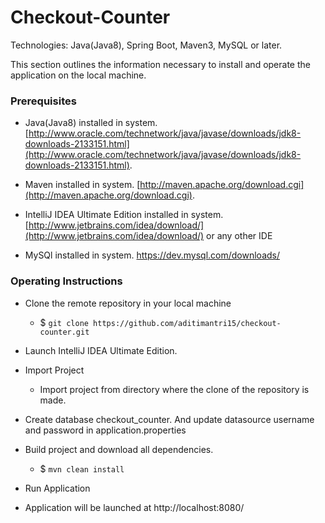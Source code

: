 # Checkout-Counter

Technologies: Java(Java8), Spring Boot, Maven3, MySQL or later.

This section outlines the information necessary to install and operate the application on the local machine.

### Prerequisites
 - Java(Java8) installed in system. [http://www.oracle.com/technetwork/java/javase/downloads/jdk8-downloads-2133151.html](http://www.oracle.com/technetwork/java/javase/downloads/jdk8-downloads-2133151.html).

 - Maven installed in system. [http://maven.apache.org/download.cgi](http://maven.apache.org/download.cgi).

 - IntelliJ IDEA Ultimate Edition installed in system. [http://www.jetbrains.com/idea/download/](http://www.jetbrains.com/idea/download/)
   or any other IDE
   
 - MySQl installed in system. https://dev.mysql.com/downloads/
 
 ### Operating Instructions

 - Clone the remote repository in your local machine
    - $ `git clone https://github.com/aditimantri15/checkout-counter.git`

 - Launch IntelliJ IDEA Ultimate Edition.

 - Import Project

    - Import project from directory where the clone of the repository is made.
 
 - Create database checkout_counter. And update datasource username and password in application.properties

 - Build project and download all dependencies.
    - $ `mvn clean install`
    
 - Run Application
 
 - Application will be launched at http://localhost:8080/
